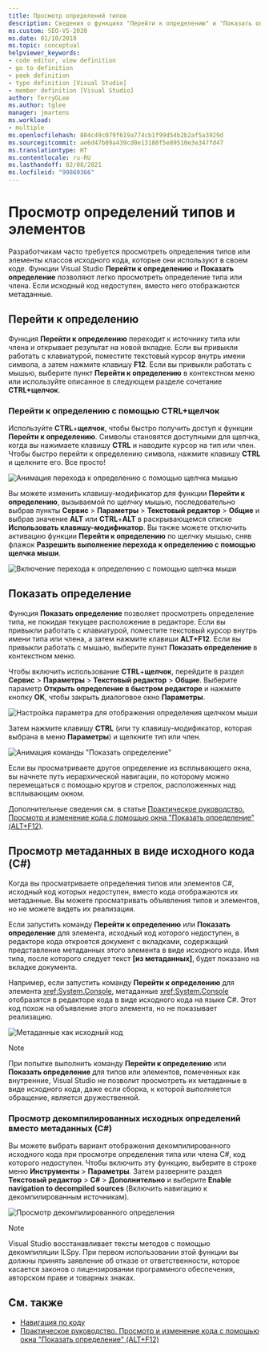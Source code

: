 ```yaml
---
title: Просмотр определений типов
description: Сведения о функциях "Перейти к определению" и "Показать определение", которые позволяют легко просмотреть определение типа или элемента.
ms.custom: SEO-VS-2020
ms.date: 01/10/2018
ms.topic: conceptual
helpviewer_keywords:
- code editor, view definition
- go to definition
- peek definition
- type definition [Visual Studio]
- member definition [Visual Studio]
author: TerryGLee
ms.author: tglee
manager: jmartens
ms.workload:
- multiple
ms.openlocfilehash: 804c49c079f619a774cb1f99d54b2b2af5a3929d
ms.sourcegitcommit: ae6d47b09a439cd0e13180f5e89510e3e347fd47
ms.translationtype: HT
ms.contentlocale: ru-RU
ms.lasthandoff: 02/08/2021
ms.locfileid: "99869366"
---
```

# <a name="view-type-and-member-definitions"></a>Просмотр определений типов и элементов

Разработчикам часто требуется просмотреть определения типов или элементы классов исходного кода, которые они используют в своем коде. Функции Visual Studio **Перейти к определению** и **Показать определение** позволяют легко просмотреть определение типа или члена. Если исходный код недоступен, вместо него отображаются метаданные.

## <a name="go-to-definition"></a>Перейти к определению

Функция **Перейти к определению** переходит к источнику типа или члена и открывает результат на новой вкладке. Если вы привыкли работать с клавиатурой, поместите текстовый курсор внутрь имени символа, а затем нажмите клавишу **F12**. Если вы привыкли работать с мышью, выберите пункт **Перейти к определению** в контекстном меню или используйте описанное в следующем разделе сочетание **CTRL+щелчок**.

### <a name="ctrl-click-go-to-definition"></a>Перейти к определению с помощью CTRL+щелчок

Используйте **CTRL**+**щелчок**, чтобы быстро получить доступ к функции **Перейти к определению**. Символы становятся доступными для щелчка, когда вы нажимаете клавишу **CTRL** и наводите курсор на тип или член. Чтобы быстро перейти к определению символа, нажмите клавишу **CTRL** и щелкните его. Все просто!

![Анимация перехода к определению с помощью щелчка мышью](../ide/media/click_gotodef.gif)

Вы можете изменить клавишу-модификатор для функции **Перейти к определению**, вызываемой по щелчку мышью, последовательно выбрав пункты **Сервис** > **Параметры** > **Текстовый редактор** > **Общие** и выбрав значение **ALT** или **CTRL**+**ALT** в раскрывающемся списке **Использовать клавишу-модификатор**. Вы также можете отключить активацию функции **Перейти к определению** по щелчку мышью, сняв флажок **Разрешить выполнение перехода к определению с помощью щелчка мыши**.

![Включение перехода к определению с помощью щелчка мыши](../ide/media/editor_options_mouse_click_gotodef.png)

## <a name="peek-definition"></a>Показать определение

Функция **Показать определение** позволяет просмотреть определение типа, не покидая текущее расположение в редакторе. Если вы привыкли работать с клавиатурой, поместите текстовый курсор внутрь имени типа или члена, а затем нажмите клавиши **ALT+F12**. Если вы привыкли работать с мышью, выберите пункт **Показать определение** в контекстном меню.

Чтобы включить использование **CTRL**+**щелчок**, перейдите в раздел **Сервис** > **Параметры** > **Текстовый редактор** > **Общие**. Выберите параметр **Открыть определение в быстром редакторе** и нажмите кнопку **ОК**, чтобы закрыть диалоговое окно **Параметры**.

![Настройка параметра для отображения определения щелчком мыши](../ide/media/editor_options_peek_view.png)

Затем нажмите клавишу **CTRL** (или ту клавишу-модификатор, которая выбрана в меню **Параметры**) и щелкните тип или член.

![Анимация команды "Показать определение"](../ide/media/peek_definition.gif)

Если вы просматриваете другое определение из всплывающего окна, вы начнете путь иерархической навигации, по которому можно перемещаться с помощью кругов и стрелок, расположенных над всплывающим окном.

Дополнительные сведения см. в статье [Практическое руководство. Просмотр и изменение кода с помощью окна "Показать определение" (ALT+F12)](how-to-view-and-edit-code-by-using-peek-definition-alt-plus-f12.md).

## <a name="view-metadata-as-source-code-c"></a>Просмотр метаданных в виде исходного кода (C#)

Когда вы просматриваете определения типов или элементов C#, исходный код которых недоступен, вместо кода отображаются их метаданные. Вы можете просматривать объявления типов и элементов, но не можете видеть их реализации.

Если запустить команду **Перейти к определению** или **Показать определение** для элемента, исходный код которого недоступен, в редакторе кода откроется документ с вкладками, содержащий представление метаданных этого элемента в виде исходного кода. Имя типа, после которого следует текст **[из метаданных]**, будет показано на вкладке документа.

Например, если запустить команду **Перейти к определению** для элемента <xref:System.Console>, метаданные <xref:System.Console> отобразятся в редакторе кода в виде исходного кода на языке C#. Этот код похож на объявление этого элемента, но не показывает реализацию.

![Метаданные как исходный код](../ide/media/metadatasource.png)

> [!NOTE]
> При попытке выполнить команду **Перейти к определению** или **Показать определение** для типов или элементов, помеченных как внутренние, Visual Studio не позволит просмотреть их метаданные в виде исходного кода, даже если сборка, к которой выполняется обращение, является дружественной.

### <a name="view-decompiled-source-definitions-instead-of-metadata-c"></a>Просмотр декомпилированных исходных определений вместо метаданных (C#)

Вы можете выбрать вариант отображения декомпилированного исходного кода при просмотре определения типа или члена C#, код которого недоступен. Чтобы включить эту функцию, выберите в строке меню **Инструменты** > **Параметры**. Затем разверните раздел **Текстовый редактор** > **C#**  > **Дополнительно** и выберите **Enable navigation to decompiled sources** (Включить навигацию к декомпилированным источникам).

![Просмотр декомпилированного определения](media/go-to-definition-decompiled-sources.png)

> [!NOTE]
> Visual Studio восстанавливает тексты методов с помощью декомпиляции ILSpy. При первом использовании этой функции вы должны принять заявление об отказе от ответственности, которое касается законов о лицензировании программного обеспечения, авторском праве и товарных знаках.

## <a name="see-also"></a>См. также

- [Навигация по коду](../ide/navigating-code.md)
- [Практическое руководство. Просмотр и изменение кода с помощью окна "Показать определение" (ALT+F12)](how-to-view-and-edit-code-by-using-peek-definition-alt-plus-f12.md)
